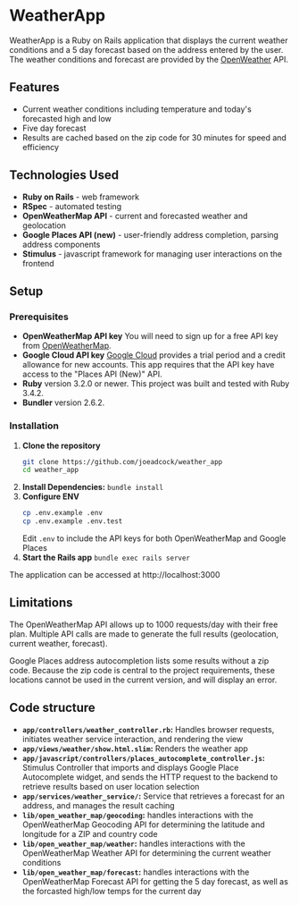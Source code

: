 # WeatherApp
WeatherApp is a Ruby on Rails application that displays the current weather conditions and a 5 day forecast based on the address entered by the user. The weather conditions and forecast are provided by the [OpenWeather](https://openweathermap.org/api) API. 

## Features
* Current weather conditions including temperature and today's forecasted high and low
* Five day forecast
* Results are cached based on the zip code for 30 minutes for speed and efficiency

## Technologies Used
* **Ruby on Rails** - web framework
* **RSpec** - automated testing
* **OpenWeatherMap API** - current and forecasted weather and geolocation
* **Google Places API (new)** - user-friendly address completion, parsing address components
* **Stimulus** - javascript framework for managing user interactions on the frontend

## Setup
### Prerequisites
* **OpenWeatherMap API key** You will need to sign up for a free API key from [OpenWeatherMap](https://openweathermap.org/api).
* **Google Cloud API key** [Google Cloud](https://cloud.google.com/) provides a trial period and a credit allowance for new accounts. This app requires that the API key have access to the "Places API (New)" API.
* **Ruby** version 3.2.0 or newer. This project was built and tested with Ruby 3.4.2.
* **Bundler** version 2.6.2.

### Installation
1. **Clone the repository**
   ```bash
   git clone https://github.com/joeadcock/weather_app
   cd weather_app
   ```
2. **Install Dependencies:**
   `bundle install`
3. **Configure ENV**
   ```bash
   cp .env.example .env
   cp .env.example .env.test
   ```
   Edit `.env` to include the API keys for both OpenWeatherMap and Google Places
4. **Start the Rails app**
   `bundle exec rails server`

The application can be accessed at http://localhost:3000

## Limitations
The OpenWeatherMap API allows up to 1000 requests/day with their free plan. Multiple API calls are made to generate the full results (geolocation, current weather, forecast).

Google Places address autocompletion lists some results without a zip code. Because the zip code is central to the project requirements, these locations cannot be used in the current version, and will display an error.

## Code structure
* **`app/controllers/weather_controller.rb`:** Handles browser requests, initiates weather service interaction, and rendering the view
* **`app/views/weather/show.html.slim`:** Renders the weather app
* **`app/javascript/controllers/places_autocomplete_controller.js`:** Stimulus Controller that imports and displays Google Place Autocomplete widget, and sends the HTTP request to the backend to retrieve results based on user location selection
* **`app/services/weather_service/`:** Service that retrieves a forecast for an address, and manages the result caching
* **`lib/open_weather_map/geocoding`:** handles interactions with the OpenWeatherMap Geocoding API for determining the latitude and longitude for a ZIP and country code
* **`lib/open_weather_map/weather`:** handles interactions with the OpenWeatherMap Weather API for determining the current weather conditions
* **`lib/open_weather_map/forecast`:** handles interactions with the OpenWeatherMap Forecast API for getting the 5 day forecast, as well as the forcasted high/low temps for the current day

